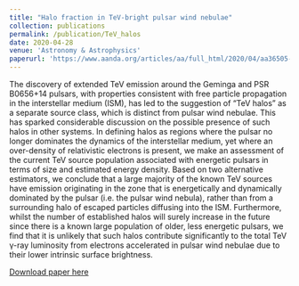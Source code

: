 ```yaml
---
title: "Halo fraction in TeV-bright pulsar wind nebulae"
collection: publications
permalink: /publication/TeV_halos
date: 2020-04-28
venue: 'Astronomy & Astrophysics'
paperurl: 'https://www.aanda.org/articles/aa/full_html/2020/04/aa36505-19/aa36505-19.html'
---
```

The discovery of extended TeV emission around the Geminga and PSR B0656+14 pulsars, with properties consistent with free particle propagation in the interstellar medium (ISM), has led to the suggestion of “TeV halos” as a separate source class, which is distinct from pulsar wind nebulae. This has sparked considerable discussion on the possible presence of such halos in other systems. In defining halos as regions where the pulsar no longer dominates the dynamics of the interstellar medium, yet where an over-density of relativistic electrons is present, we make an assessment of the current TeV source population associated with energetic pulsars in terms of size and estimated energy density. Based on two alternative estimators, we conclude that a large majority of the known TeV sources have emission originating in the zone that is energetically and dynamically dominated by the pulsar (i.e. the pulsar wind nebula), rather than from a surrounding halo of escaped particles diffusing into the ISM. Furthermore, whilst the number of established halos will surely increase in the future since there is a known large population of older, less energetic pulsars, we find that it is unlikely that such halos contribute significantly to the total TeV γ-ray luminosity from electrons accelerated in pulsar wind nebulae due to their lower intrinsic surface brightness.

[Download paper here](https://www.aanda.org/articles/aa/pdf/2020/04/aa36505-19.pdf)
